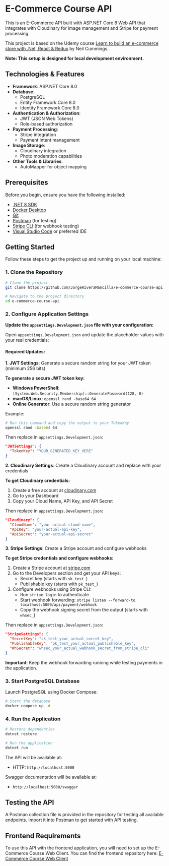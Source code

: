 # E-Commerce Course API

This is an E-Commerce API built with ASP.NET Core 8 Web API that integrates with Cloudinary for image management and Stripe for payment processing.

This project is based on the Udemy course [Learn to build an e-commerce store with .Net, React & Redux](https://www.udemy.com/course/learn-to-build-an-e-commerce-store-with-dotnet-react-redux) by Neil Cummings.

**Note: This setup is designed for local development environment.**

## Technologies & Features

- **Framework**: ASP.NET Core 8.0
- **Database**: 
  - PostgreSQL
  - Entity Framework Core 8.0
  - Identity Framework Core 8.0
- **Authentication & Authorization**:
  - JWT (JSON Web Tokens)
  - Role-based authorization
- **Payment Processing**:
  - Stripe integration
  - Payment intent management
- **Image Storage**: 
  - Cloudinary integration
  - Photo moderation capabilities
- **Other Tools & Libraries**:
  - AutoMapper for object mapping

## Prerequisites

Before you begin, ensure you have the following installed:
- [.NET 8 SDK](https://dotnet.microsoft.com/download/dotnet/8.0)
- [Docker Desktop](https://www.docker.com/products/docker-desktop)
- [Git](https://git-scm.com/downloads)
- [Postman](https://www.postman.com/downloads/) (for testing)
- [Stripe CLI](https://stripe.com/docs/stripe-cli) (for webhook testing)
- [Visual Studio Code](https://code.visualstudio.com/) or preferred IDE

## Getting Started

Follow these steps to get the project up and running on your local machine:

### 1. Clone the Repository

```bash
# Clone the project
git clone https://github.com/JorgeRiveraMancilla/e-commerce-course-api.git

# Navigate to the project directory
cd e-commerce-course-api
```

### 2. Configure Application Settings

**Update the `appsettings.Development.json` file with your configuration:**

Open `appsettings.Development.json` and update the placeholder values with your real credentials:

#### Required Updates:

**1. JWT Settings**: Generate a secure random string for your JWT token (minimum 256 bits)

**To generate a secure JWT token key:**
- **Windows PowerShell**: `[System.Web.Security.Membership]::GeneratePassword(128, 0)`
- **macOS/Linux**: `openssl rand -base64 64`
- **Online Generator**: Use a secure random string generator

Example:
```bash
# Run this command and copy the output to your TokenKey
openssl rand -base64 64
```

Then replace in `appsettings.Development.json`:
```json
"JWTSettings": {
  "TokenKey": "YOUR_GENERATED_KEY_HERE"
}
```

**2. Cloudinary Settings**: Create a Cloudinary account and replace with your credentials

**To get Cloudinary credentials:**
1. Create a free account at [cloudinary.com](https://cloudinary.com)
2. Go to your Dashboard
3. Copy your Cloud Name, API Key, and API Secret

Then replace in `appsettings.Development.json`:
```json
"Cloudinary": {
  "CloudName": "your-actual-cloud-name",
  "ApiKey": "your-actual-api-key",
  "ApiSecret": "your-actual-api-secret"
}
```

**3. Stripe Settings**: Create a Stripe account and configure webhooks

**To get Stripe credentials and configure webhooks:**
1. Create a Stripe account at [stripe.com](https://stripe.com)
2. Go to the Developers section and get your API keys:
   - Secret key (starts with `sk_test_`)
   - Publishable key (starts with `pk_test_`)
3. Configure webhooks using Stripe CLI:
   - Run `stripe login` to authenticate
   - Start webhook forwarding: `stripe listen --forward-to localhost:5000/api/payment/webhook`
   - Copy the webhook signing secret from the output (starts with `whsec_`)

Then replace in `appsettings.Development.json`:
```json
"StripeSettings": {
  "SecretKey": "sk_test_your_actual_secret_key",
  "PublishableKey": "pk_test_your_actual_publishable_key",
  "WhSecret": "whsec_your_actual_webhook_secret_from_stripe_cli"
}
```

**Important**: Keep the webhook forwarding running while testing payments in the application.

### 3. Start PostgreSQL Database

Launch PostgreSQL using Docker Compose:

```bash
# Start the database
docker-compose up -d
```

### 4. Run the Application

```bash
# Restore dependencies
dotnet restore

# Run the application
dotnet run
```

The API will be available at:
- HTTP: `http://localhost:5000`

Swagger documentation will be available at:
- `http://localhost:5000/swagger`

## Testing the API

A Postman collection file is provided in the repository for testing all available endpoints. Import it into Postman to get started with API testing.

## Frontend Requirements

To use this API with the frontend application, you will need to set up the E-Commerce Course Web Client. You can find the frontend repository here: [E-Commerce Course Web Client](https://github.com/JorgeRiveraMancilla/e-commerce-course-web-client)